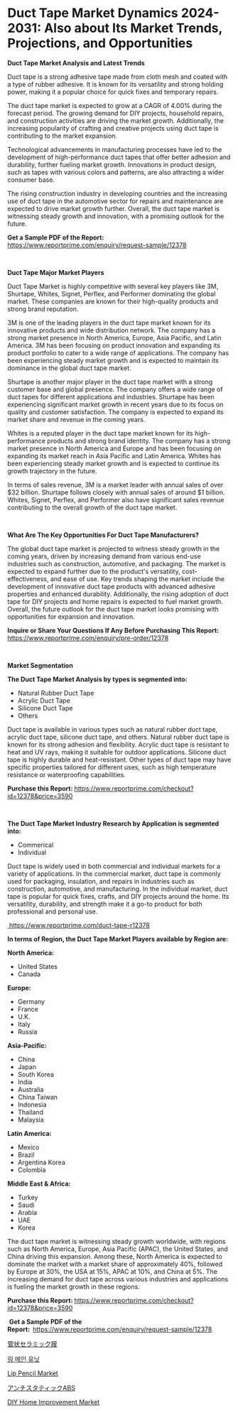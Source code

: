 <p><h1>Duct Tape Market Dynamics 2024-2031: Also about Its Market Trends, Projections, and Opportunities</h1></p><p><strong>Duct Tape Market Analysis and Latest Trends</strong></p>
<p><p>Duct tape is a strong adhesive tape made from cloth mesh and coated with a type of rubber adhesive. It is known for its versatility and strong holding power, making it a popular choice for quick fixes and temporary repairs.</p><p>The duct tape market is expected to grow at a CAGR of 4.00% during the forecast period. The growing demand for DIY projects, household repairs, and construction activities are driving the market growth. Additionally, the increasing popularity of crafting and creative projects using duct tape is contributing to the market expansion.</p><p>Technological advancements in manufacturing processes have led to the development of high-performance duct tapes that offer better adhesion and durability, further fueling market growth. Innovations in product design, such as tapes with various colors and patterns, are also attracting a wider consumer base.</p><p>The rising construction industry in developing countries and the increasing use of duct tape in the automotive sector for repairs and maintenance are expected to drive market growth further. Overall, the duct tape market is witnessing steady growth and innovation, with a promising outlook for the future.</p></p>
<p><strong>Get a Sample PDF of the Report:&nbsp;</strong> <a href="https://www.reportprime.com/enquiry/request-sample/12378">https://www.reportprime.com/enquiry/request-sample/12378</a></p>
<p>&nbsp;</p>
<p><strong>Duct Tape Major Market Players</strong></p>
<p><p>Duct Tape Market is highly competitive with several key players like 3M, Shurtape, Whites, Signet, Perflex, and Performer dominating the global market. These companies are known for their high-quality products and strong brand reputation.</p><p>3M is one of the leading players in the duct tape market known for its innovative products and wide distribution network. The company has a strong market presence in North America, Europe, Asia Pacific, and Latin America. 3M has been focusing on product innovation and expanding its product portfolio to cater to a wide range of applications. The company has been experiencing steady market growth and is expected to maintain its dominance in the global duct tape market.</p><p>Shurtape is another major player in the duct tape market with a strong customer base and global presence. The company offers a wide range of duct tapes for different applications and industries. Shurtape has been experiencing significant market growth in recent years due to its focus on quality and customer satisfaction. The company is expected to expand its market share and revenue in the coming years.</p><p>Whites is a reputed player in the duct tape market known for its high-performance products and strong brand identity. The company has a strong market presence in North America and Europe and has been focusing on expanding its market reach in Asia Pacific and Latin America. Whites has been experiencing steady market growth and is expected to continue its growth trajectory in the future.</p><p>In terms of sales revenue, 3M is a market leader with annual sales of over $32 billion. Shurtape follows closely with annual sales of around $1 billion. Whites, Signet, Perflex, and Performer also have significant sales revenue contributing to the overall growth of the duct tape market.</p></p>
<p>&nbsp;</p>
<p><strong>What Are The Key Opportunities For Duct Tape Manufacturers?</strong></p>
<p><p>The global duct tape market is projected to witness steady growth in the coming years, driven by increasing demand from various end-use industries such as construction, automotive, and packaging. The market is expected to expand further due to the product's versatility, cost-effectiveness, and ease of use. Key trends shaping the market include the development of innovative duct tape products with advanced adhesive properties and enhanced durability. Additionally, the rising adoption of duct tape for DIY projects and home repairs is expected to fuel market growth. Overall, the future outlook for the duct tape market looks promising with opportunities for expansion and innovation.</p></p>
<p><strong>Inquire or Share Your Questions If Any Before Purchasing This Report:</strong> <a href="https://www.reportprime.com/enquiry/pre-order/12378">https://www.reportprime.com/enquiry/pre-order/12378</a></p>
<p>&nbsp;</p>
<p><strong>Market Segmentation</strong></p>
<p><strong>The Duct Tape Market Analysis by types is segmented into:</strong></p>
<p><ul><li>Natural Rubber Duct Tape</li><li>Acrylic Duct Tape</li><li>Silicone Duct Tape</li><li>Others</li></ul></p>
<p><p>Duct tape is available in various types such as natural rubber duct tape, acrylic duct tape, silicone duct tape, and others. Natural rubber duct tape is known for its strong adhesion and flexibility. Acrylic duct tape is resistant to heat and UV rays, making it suitable for outdoor applications. Silicone duct tape is highly durable and heat-resistant. Other types of duct tape may have specific properties tailored for different uses, such as high temperature resistance or waterproofing capabilities.</p></p>
<p><strong>Purchase this Report:&nbsp;</strong><a href="https://www.reportprime.com/checkout?id=12378&price=3590">https://www.reportprime.com/checkout?id=12378&price=3590</a></p>
<p>&nbsp;</p>
<p><strong>The Duct Tape Market Industry Research by Application is segmented into:</strong></p>
<p><ul><li>Commerical</li><li>Individual</li></ul></p>
<p><p>Duct tape is widely used in both commercial and individual markets for a variety of applications. In the commercial market, duct tape is commonly used for packaging, insulation, and repairs in industries such as construction, automotive, and manufacturing. In the individual market, duct tape is popular for quick fixes, crafts, and DIY projects around the home. Its versatility, durability, and strength make it a go-to product for both professional and personal use.</p></p>
<p><a href="https://www.reportprime.com/duct-tape-r12378">&nbsp;https://www.reportprime.com/duct-tape-r12378</a></p>
<p><strong>In terms of Region, the Duct Tape Market Players available by Region are:</strong></p>
<p>
    <p> <strong> North America: </strong>
        <ul>
            <li>United States</li>
            <li>Canada</li>
        </ul>
        </p> 
    <p> <strong> Europe: </strong>
        <ul>
            <li>Germany</li>
            <li>France</li>
            <li>U.K.</li>
            <li>Italy</li>
            <li>Russia</li>
        </ul>
        </p> 
    <p> <strong> Asia-Pacific: </strong>
        <ul>
            <li>China</li>
            <li>Japan</li>
            <li>South Korea</li>
            <li>India</li>
            <li>Australia</li>
            <li>China Taiwan</li>
            <li>Indonesia</li>
            <li>Thailand</li>
            <li>Malaysia</li>
        </ul>
        </p> 
    <p> <strong> Latin America: </strong>
        <ul>
            <li>Mexico</li>
            <li>Brazil</li>
            <li>Argentina Korea</li>
            <li>Colombia</li>
        </ul>
        </p> 
    <p> <strong> Middle East & Africa: </strong>
        <ul>
            <li>Turkey</li>
            <li>Saudi</li>
            <li>Arabia</li>
            <li>UAE</li>
            <li>Korea</li>
        </ul>
    </p>
    </p>
<p><p>The duct tape market is witnessing steady growth worldwide, with regions such as North America, Europe, Asia Pacific (APAC), the United States, and China driving this expansion. Among these, North America is expected to dominate the market with a market share of approximately 40%, followed by Europe at 30%, the USA at 15%, APAC at 10%, and China at 5%. The increasing demand for duct tape across various industries and applications is fueling the market growth in these regions.</p></p>
<p><strong>Purchase this Report: </strong><a href="https://www.reportprime.com/checkout?id=12378&price=3590">https://www.reportprime.com/checkout?id=12378&price=3590</a></p>
<p>&nbsp;<strong>Get a Sample PDF of the Report:&nbsp;&nbsp;</strong><a href="https://www.reportprime.com/enquiry/request-sample/12378">https://www.reportprime.com/enquiry/request-sample/12378</a></p>
<p><strong></strong></p>
<p><p><a href="https://github.com/adcxff01450218/Market-Research-Report-List-2/blob/main/227858670454.md">管状セラミック膜</a></p><p><a href="https://github.com/Elenrrera7685/Market-Research-Report-List-1/blob/main/232041668045.md">링 메인 유닛</a></p><p><a href="https://issuu.com/reportprime-2/docs/lip-pencil-market-size-2030.pptx">Lip Pencil Market</a></p><p><a href="https://github.com/ReyesKohler20231/Market-Research-Report-List-1/blob/main/915197970455.md">アンチスタティックABS</a></p><p><a href="https://github.com/sonuprakash1/Market-Research-Report-List-2/blob/main/diy-home-improvement-market.md">DIY Home Improvement Market</a></p></p>
